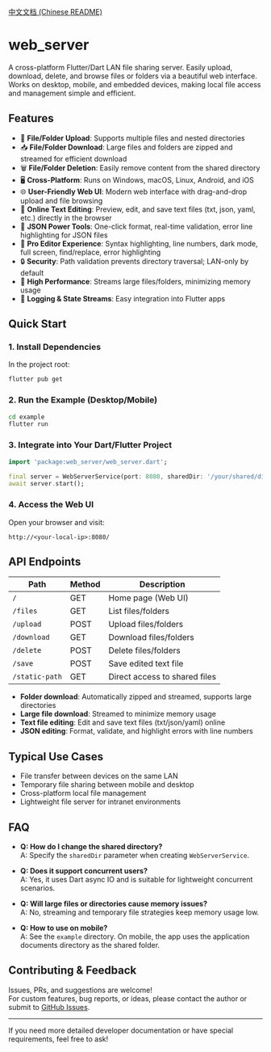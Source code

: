 [中文文档 (Chinese README)](README_ZH.md)

# web_server

A cross-platform Flutter/Dart LAN file sharing server. Easily upload, download, delete, and browse files or folders via a beautiful web interface. Works on desktop, mobile, and embedded devices, making local file access and management simple and efficient.

## Features

- 📁 **File/Folder Upload**: Supports multiple files and nested directories
- 📥 **File/Folder Download**: Large files and folders are zipped and streamed for efficient download
- 🗑️ **File/Folder Deletion**: Easily remove content from the shared directory
- 🖥️ **Cross-Platform**: Runs on Windows, macOS, Linux, Android, and iOS
- 🌐 **User-Friendly Web UI**: Modern web interface with drag-and-drop upload and file browsing
- 📝 **Online Text Editing**: Preview, edit, and save text files (txt, json, yaml, etc.) directly in the browser
- 🧹 **JSON Power Tools**: One-click format, real-time validation, error line highlighting for JSON files
- 🎨 **Pro Editor Experience**: Syntax highlighting, line numbers, dark mode, full screen, find/replace, error highlighting
- 🔒 **Security**: Path validation prevents directory traversal; LAN-only by default
- 🚀 **High Performance**: Streams large files/folders, minimizing memory usage
- 📝 **Logging & State Streams**: Easy integration into Flutter apps

## Quick Start

### 1. Install Dependencies

In the project root:

```bash
flutter pub get
```

### 2. Run the Example (Desktop/Mobile)

```bash
cd example
flutter run
```

### 3. Integrate into Your Dart/Flutter Project

```dart
import 'package:web_server/web_server.dart';

final server = WebServerService(port: 8080, sharedDir: '/your/shared/dir');
await server.start();
```

### 4. Access the Web UI

Open your browser and visit:

```
http://<your-local-ip>:8080/
```

## API Endpoints

| Path             | Method | Description                        |
|------------------|--------|------------------------------------|
| `/`              | GET    | Home page (Web UI)                 |
| `/files`         | GET    | List files/folders                 |
| `/upload`        | POST   | Upload files/folders               |
| `/download`      | GET    | Download files/folders             |
| `/delete`        | POST   | Delete files/folders               |
| `/save`          | POST   | Save edited text file              |
| `/static-path`   | GET    | Direct access to shared files      |

- **Folder download**: Automatically zipped and streamed, supports large directories
- **Large file download**: Streamed to minimize memory usage
- **Text file editing**: Edit and save text files (txt/json/yaml) online
- **JSON editing**: Format, validate, and highlight errors with line numbers

## Typical Use Cases

- File transfer between devices on the same LAN
- Temporary file sharing between mobile and desktop
- Cross-platform local file management
- Lightweight file server for intranet environments

## FAQ

- **Q: How do I change the shared directory?**  
  A: Specify the `sharedDir` parameter when creating `WebServerService`.

- **Q: Does it support concurrent users?**  
  A: Yes, it uses Dart async IO and is suitable for lightweight concurrent scenarios.

- **Q: Will large files or directories cause memory issues?**  
  A: No, streaming and temporary file strategies keep memory usage low.

- **Q: How to use on mobile?**  
  A: See the `example` directory. On mobile, the app uses the application documents directory as the shared folder.

## Contributing & Feedback

Issues, PRs, and suggestions are welcome!  
For custom features, bug reports, or ideas, please contact the author or submit to [GitHub Issues](https://github.com/lianleven/web_server/issues).

---

If you need more detailed developer documentation or have special requirements, feel free to ask!

